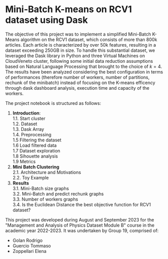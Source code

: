 # Mini-Batch K-means on RCV1 dataset using Dask

The objective of this project was to implement a simplified Mini-Batch K-Means algorithm on the RCV1 dataset, which consists of more than 800k articles. Each article is characterized by over 50k features, resulting in a dataset exceeding 250GB in size. To handle this substantial dataset, we leveraged the Dask library in Python and three Virtual Machines on CloudVeneto cluster, following some initial data reduction assumptions based on Natural Language Processing that brought to the choice of $k=4$. The results have been analyzed considering the best configuration in terms of performances (therefore number of workers, number of partitions, rechunk of the minibatch) instead of focusing on the K-means efficency through dask dashboard analysis, execution time and capacity of the workers.

The project notebook is structured as follows:
1. **Introduction**:<br>
    1.1. Start cluster<br>
    1.2. Dataset<br>
    1.3. Dask Array<br>
    1.4. Preprocessing<br>
    1.5  Filtering the dataset <br>
    1.6  Load filtered data<br>
    1.7  Dataset exploration<br>
    1.8  Sihouette analysis<br>
    1.9  Metrics<br>
2. **Mini Batch Clustering**<br>
    2.1. Architecture and Motivations<br>
    2.2. Toy Example<br>
3. **Results**<br>
    3.1. Mini-Batch size graphs<br>
    3.2. Mini-Batch and predict rechunk graphs<br>
    3.3. Number of workers graphs<br>
    3.4. Is the Euclidean Distance the best objective function for RCV1 dataset?<br>

This project was developed during August and September 2023 for the "Management and Analysis of Physics Dataset Module B" course in the academic year 2022-2023. It was undertaken by Group 19, comprised of:
* Golan Rodrigo
* Guercio Tommaso
* Zoppellari Elena
